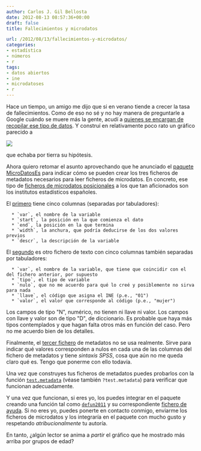 ```yaml
---
author: Carlos J. Gil Bellosta
date: 2012-08-13 08:57:36+00:00
draft: false
title: Fallecimientos y microdatos

url: /2012/08/13/fallecimientos-y-microdatos/
categories:
- estadística
- números
- r
tags:
- datos abiertos
- ine
- microdatoses
- r
---
```


Hace un tiempo, un amigo me dijo que si en verano tiende a crecer la tasa de fallecimientos. Como de eso no sé y no hay manera de preguntarle a Google cuándo se muere más la gente, acudí a [quienes se encargan de recopilar ese tipo de datos](http://www.ine.es/prodyser/micro_mnp_defun.htm). Y construí en relativamente poco rato un gráfico parecido a

[![](/wp-uploads/2012/08/fallecimientos_x_mes_2011.png)
](/wp-uploads/2012/08/fallecimientos_x_mes_2011.png)

que echaba por tierra su hipótesis.

Ahora quiero retomar el asunto aprovechando que he anunciado el [paquete MicroDatosEs](http://www.datanalytics.com/blog/2012/08/03/el-paquete-microdataes-para-microdatos-publicos/) para indicar cómo se pueden crear los tres ficheros de metadatos necesarios para leer ficheros de microdatos. En concreto, ese tipo de [ficheros de microdatos posicionales](http://publib.boulder.ibm.com/infocenter/dmndhelp/v6r1mx/index.jsp?topic=/com.ibm.wbit.610.help.config.doc/topics/rfixwidth.html) a los que tan aficionados son los institutos estadísticos españoles.

El [primero](https://r-forge.r-project.org/scm/viewvc.php/pkg/inst/metadata/defun_2011_mdat1.txt?view=markup&revision=4&root=microdataes) tiene cinco columnas (separadas por tabuladores):



	  * `var`, el nombre de la variable
	  * `start`, la posición en la que comienza el dato
	  * `end`, la posición en la que termina
	  * `width`, la anchura, que podría deducirse de los dos valores previos
	  * `descr`, la descripción de la variable

El [segundo](https://r-forge.r-project.org/scm/viewvc.php/pkg/inst/metadata/defun_2011_mdat2.txt?view=markup&revision=4&root=microdataes) es otro fichero de texto con cinco columnas también separadas por tabuladores:



	  * `var`, el nombre de la variable, que tiene que coincidir con el del fichero anterior, por supuesto
	  * `tipo`, el tipo de variable
	  * `nulo`, que no me acuerdo para qué lo creé y posiblemente no sirva para nada
	  * `llave`, el código que asigna el INE (p.e., "01")
	  * `valor`, el valor que corresponde al código (p.e., "mujer")

Los campos de tipo "N", numérico, no tienen ni llave ni valor. Los campos con llave y valor son de tipo "D", de diccionario. Es probable que haya más tipos contemplados y que hagan falta otros más en función del caso. Pero no me acuerdo bien de los detalles.

Finalmente, el [tercer fichero](https://r-forge.r-project.org/scm/viewvc.php/pkg/inst/metadata/defun_2011_mdat3.txt?view=markup&revision=4&root=microdataes) de metadatos no se usa realmente. Sirve para indicar qué valores corresponden a nulos en cada una de las columnas del fichero de metadatos y tiene _sintaxis SPSS_, cosa que aún no me queda claro qué es. Tengo que ponerme con ello todavía.

Una vez que construyes tus ficheros de metadatos puedes probarlos con la función [`test.metadata`](https://r-forge.r-project.org/scm/viewvc.php/pkg/R/test.metadata.R?view=markup&root=microdataes) (véase también `?test.metadata`) para verificar que funcionan adecuadamente.

Y una vez que funcionan, si eres yo, los puedes integrar en el paquete creando una función tal como [`defun2011`](https://r-forge.r-project.org/scm/viewvc.php/pkg/R/defun2011.R?view=markup&root=microdataes) y su correspondiente [fichero de ayuda](https://r-forge.r-project.org/scm/viewvc.php/pkg/man/defun2011.Rd?view=markup&root=microdataes). Si no eres yo, puedes ponerte en contacto conmigo, enviarme los ficheros de microdatos y los integraría en el paquete con mucho gusto y respetando _atribucionalmente_ tu autoría.

En tanto, ¿algún lector se anima a _partir_ el gráfico que he mostrado más arriba por grupos de edad?
